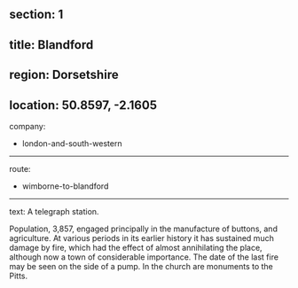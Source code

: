 ﻿section: 1
----
title: Blandford
----
region: Dorsetshire
----
location: 50.8597, -2.1605
----
company:
- london-and-south-western
----
route:
- wimborne-to-blandford
----
text: A telegraph station.

Population, 3,857, engaged principally in the manufacture of buttons, and agriculture. At various periods in its earlier history it has sustained much damage by fire, which had the effect of almost annihilating the place, although now a town of considerable importance. The date of the last fire may be seen on the side of a pump. In the church are monuments to the Pitts.
